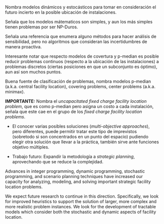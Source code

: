 Nombra modelos dinámicos y estocásticos para tomar en consideración el futuro incierto en la posible ubicación de instalaciones.

Señala que los modelos mátematicos son simples, y aun los más simples tienen problemas por ser NP-Duros.

Señala una referencia que enumera alguno métodos para hacer análisis de sensibilidad, pero no algoritmos que consideran las incertidumbres de manera proactiva.

Interesante notar que respecto modelos de covertura y p-median es posible reducir problemas continuos (respecto a la ubicación de las instalaciones) a problemas discretos (ciertas posiciones en que un subconjunto es óptimo), aun así son muchos puntos.

Buena fuente de clasificación de problemas, nombra modelos p-median (a.k.a. central facility location), covering problems, center problems (a.k.a. minimax).

**IMPORTANTE:** Nombra el *uncapacitated fixed charge facility location problem*, que es como p-median pero asigna un costo a cada instalación, señala que este cae en el grupo de los *fixed charge facility location problems*.

* El conocer varias posibles soluciones (*multi-objective approaches*), pero diferentes, puede permitir tratar este tipo de imprevistos (sobretodo si son concentrados en un punto del espacio) pudiendo elegir otra solución que llevar a la práctica, también sirve ante funciones objetivo múltiples.

* Trabajo futuro: Expandir la metodología a *strategic planning*, aprovechando que se reduce la complejidad.

Advances in integer programming, dynamic programming, stochastic programming, and scenario planning techniques have increased our capacity for analyzing, modeling, and solving important strategic facility location problems.

We expect future research to continue in this direction. Specifically, we look for improved heuristics to support the solution of larger, more complex and more realistic problem instances. We look for the development of tractable models which consider both the stochastic and dynamic aspects of facility location.

